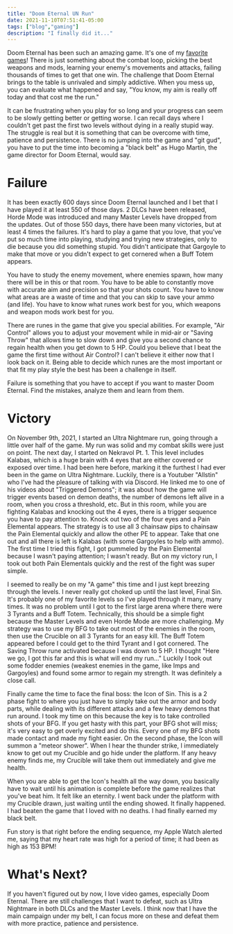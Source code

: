 ```yaml
---
title: "Doom Eternal UN Run"
date: 2021-11-10T07:51:41-05:00
tags: ["blog","gaming"]
description: "I finally did it..."
---
```


Doom Eternal has been such an amazing game.  It's one of my [favorite games](https://teamtuck.xyz/blog/doometernal)!  There is just something about the combat loop, picking the best weapons and mods, learning your enemy's movements and attacks, failing thousands of times to get that one win.  The challenge that Doom Eternal brings to the table is unrivaled and simply addictive.  When you mess up, you can evaluate what happened and say, "You know, my aim is really off today and that cost me the run."  

It can be frustrating when you play for so long and your progress can seem to be slowly getting better or getting worse.  I can recall days where I couldn't get past the first two levels without dying in a really stupid way.  The struggle is real but it is something that can be overcome with time, patience and persistence.  There is no jumping into the game and "git gud", you have to put the time into becoming a "black belt" as Hugo Martin, the game director for Doom Eternal, would say.

<!-- ![](https://teamtuck.xyz/blog/DEUN.png) -->

# Failure

It has been exactly 600 days since Doom Eternal launched and I bet that I have played it at least 550 of those days.  2 DLCs have been released, Horde Mode was introduced and many Master Levels have dropped from the updates.  Out of those 550 days, there have been many victories, but at least 4 times the failures.  It's hard to play a game that you love, that you've put so much time into playing, studying and trying new strategies, only to die because you did something stupid.  You didn't anticipate that Gargoyle to make that move or you didn't expect to get cornered when a Buff Totem appears.  

You have to study the enemy movement, where enemies spawn, how many there will be in this or that room.  You have to be able to constantly move with accurate aim and precision so that your shots count.  You have to know what areas are a waste of time and that you can skip to save your ammo (and life).  You have to know what runes work best for you, which weapons and weapon mods work best for you.

There are runes in the game that give you special abilities.  For example, "Air Control" allows you to adjust your movement while in mid-air or "Saving Throw" that allows time to slow down and give you a second chance to regain health when you get down to 5 HP.  Could you believe that I beat the game the first time without Air Control?  I can't believe it either now that I look back on it.  Being able to decide which runes are the most important or that fit my play style the best has been a challenge in itself.

Failure is something that you have to accept if you want to master Doom Eternal.  Find the mistakes, analyze them and learn from them.

# Victory

On November 9th, 2021, I started an Ultra Nightmare run, going through a little over half of the game.  My run was solid and my combat skills were just on point.  The next day, I started on Nekravol Pt. 1.  This level includes Kalabas, which is a huge brain with 4 eyes that are either covered or exposed over time.  I had been here before, marking it the furthest I had ever been in the game on Ultra Nightmare.  Luckily, there is a Youtuber "Allstin" who I've had the pleasure of talking with via Discord.  He linked me to one of his videos about "Triggered Demons"; it was about how the game will trigger events based on demon deaths, the number of demons left alive in a room, when you cross a threshold, etc.  But in this room, while you are fighting Kalabas and knocking out the 4 eyes, there is a trigger sequence you have to pay attention to.  Knock out two of the four eyes and a Pain Elemental appears.  The strategy is to use all 3 chainsaw pips to chainsaw the Pain Elemental quickly and allow the other PE to appear.  Take that one out and all there is left is Kalabas (with some Gargoyles to help with ammo).  The first time I tried this fight, I got pummeled by the Pain Elemental because I wasn't paying attention; I wasn't ready.  But on my victory run, I took out both Pain Elementals quickly and the rest of the fight was super simple.

I seemed to really be on my "A game" this time and I just kept breezing through the levels.  I never really got choked up until the last level, Final Sin.  It's probably one of my favorite levels so I've played through it many, many times.  It was no problem until I got to the first large arena where there were 3 Tyrants and a Buff Totem.  Technically, this should be a simple fight because the Master Levels and even Horde Mode are more challenging.  My strategy was to use my BFG to take out most of the enemies in the room, then use the Crucible on all 3 Tyrants for an easy kill.  The Buff Totem appeared before I could get to the third Tyrant and I got cornered.  The Saving Throw rune activated because I was down to 5 HP.  I thought "Here we go, I got this far and this is what will end my run..."  Luckily I took out some fodder enemies (weakest enemies in the game, like Imps and Gargoyles) and found some armor to regain my strength.  It was definitely a close call.

Finally came the time to face the final boss:  the Icon of Sin.  This is a 2 phase fight to where you just have to simply take out the armor and body parts, while dealing with its different attacks and a few heavy demons that run around.  I took my time on this because the key is to take controlled shots of your BFG.  If you get hasty with this part, your BFG shot will miss; it's very easy to get overly excited and do this.  Every one of my BFG shots made contact and made my fight easier.  On the second phase, the Icon will summon a "meteor shower".  When I hear the thunder strike, I immediately know to get out my Crucible and go hide under the platform.  If any heavy enemy finds me, my Crucible will take them out immediately and give me health.  

When you are able to get the Icon's health all the way down, you basically have to wait until his animation is complete before the game realizes that you've beat him.  It felt like an eternity.  I went back under the platform with my Crucible drawn, just waiting until the ending showed.  It finally happened.  I had beaten the game that I loved with no deaths.  I had finally earned my black belt.

Fun story is that right before the ending sequence, my Apple Watch alerted me, saying that my heart rate was high for a period of time; it had been as high as 153 BPM!  

# What's Next?

If you haven't figured out by now, I love video games, especially Doom Eternal.  There are still challenges that I want to defeat, such as Ultra Nightmare in both DLCs and the Master Levels.  I think now that I have the main campaign under my belt, I can focus more on these and defeat them with more practice, patience and persistence.  
